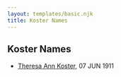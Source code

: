 ```yaml
---
layout: templates/basic.njk
title: Koster Names
---
```

## Koster Names
- [Theresa Ann Koster](/people/8/89133966), 07 JUN 1911
